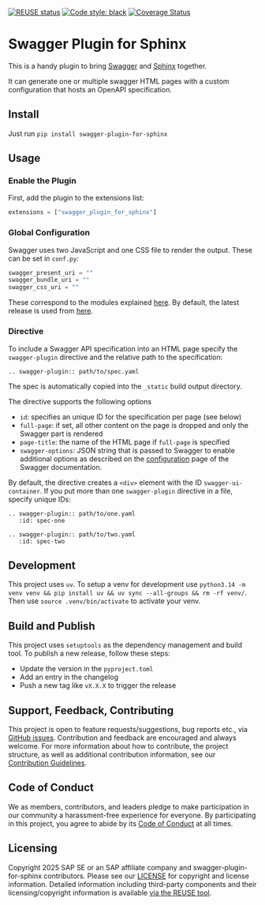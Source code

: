 [![REUSE status](https://api.reuse.software/badge/github.com/SAP/swagger-plugin-for-sphinx)](https://api.reuse.software/info/github.com/SAP/swagger-plugin-for-sphinx)
[![Code style: black](https://img.shields.io/badge/code%20style-black-000000.svg)](https://github.com/psf/black)
[![Coverage Status](https://coveralls.io/repos/github/SAP/swagger-plugin-for-sphinx/badge.svg)](https://coveralls.io/github/SAP/swagger-plugin-for-sphinx)

# Swagger Plugin for Sphinx

This is a handy plugin to bring [Swagger](https://swagger.io/) and [Sphinx](https://www.sphinx-doc.org/en/master/) together.

It can generate one or multiple swagger HTML pages with a custom configuration that hosts an OpenAPI specification.

## Install

Just run `pip install swagger-plugin-for-sphinx`

## Usage

### Enable the Plugin

First, add the plugin to the extensions list:

```python
extensions = ["swagger_plugin_for_sphinx"]
```

### Global Configuration

Swagger uses two JavaScript and one CSS file to render the output.
These can be set in ``conf.py``:

```python
swagger_present_uri = ""
swagger_bundle_uri = ""
swagger_css_uri = ""
```

These correspond to the modules explained [here](https://github.com/swagger-api/swagger-ui/blob/master/docs/usage/installation.md).
By default, the latest release is used from [here](https://cdn.jsdelivr.net/npm/swagger-ui-dist@latest).

### Directive

To include a Swagger API specification into an HTML page specify the `swagger-plugin` directive
and the relative path to the specification:

```code
.. swagger-plugin:: path/to/spec.yaml
```

The spec is automatically copied into the `_static` build output directory.

The directive supports the following options

* `id`: specifies an unique ID for the specification per page (see below)
* `full-page`: if set, all other content on the page is dropped and only the Swagger part is rendered
* `page-title`: the name of the HTML page if `full-page` is specified
* `swagger-options`: JSON string that is passed to Swagger to enable additional options as described
    on the [configuration](https://swagger.io/docs/open-source-tools/swagger-ui/usage/configuration/)
    page of the Swagger documentation.

By default, the directive creates a `<div>` element with the ID `swagger-ui-container`.
If you put more than one `swagger-plugin` directive in a file, specify unique IDs:

```code
.. swagger-plugin:: path/to/one.yaml
   :id: spec-one

.. swagger-plugin:: path/to/two.yaml
   :id: spec-two
```

## Development
This project uses `uv`.
To setup a venv for development use
`python3.14 -m venv venv && pip install uv && uv sync --all-groups && rm -rf venv/`.
Then use `source .venv/bin/activate` to activate your venv.

## Build and Publish

This project uses `setuptools` as the dependency management and build tool.
To publish a new release, follow these steps:
* Update the version in the `pyproject.toml`
* Add an entry in the changelog
* Push a new tag like `vX.X.X` to trigger the release

## Support, Feedback, Contributing

This project is open to feature requests/suggestions, bug reports etc., via [GitHub issues](https://github.com/SAP/<your-project>/issues). Contribution and feedback are encouraged and always welcome. For more information about how to contribute, the project structure, as well as additional contribution information, see our [Contribution Guidelines](CONTRIBUTING.md).

## Code of Conduct

We as members, contributors, and leaders pledge to make participation in our community a harassment-free experience for everyone. By participating in this project, you agree to abide by its [Code of Conduct](CODE_OF_CONDUCT.md) at all times.

## Licensing

Copyright 2025 SAP SE or an SAP affiliate company and swagger-plugin-for-sphinx contributors.
Please see our [LICENSE](LICENSE) for copyright and license information.
Detailed information including third-party components and their licensing/copyright information is available [via the REUSE tool](https://api.reuse.software/info/github.com/SAP/<your-project>).
